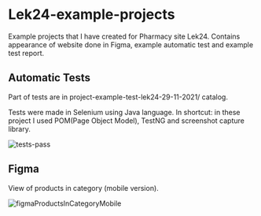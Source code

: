 # Lek24-example-projects
Example projects that I have created for Pharmacy site Lek24. Contains appearance of website done in Figma, example automatic test and example test report.

Automatic Tests
---
Part of tests are in project-example-test-lek24-29-11-2021/ catalog.

Tests were made in Selenium using Java language. 
In shortcut: in these project I used POM(Page Object Model), TestNG and screenshot capture library.

![tests-pass](https://user-images.githubusercontent.com/25203503/143909432-ff688ef9-2b4e-4e4e-9c3d-e8abad1f109c.png)

Figma 
---
View of products in category (mobile version).

![figmaProductsInCategoryMobile](https://user-images.githubusercontent.com/25203503/143781156-de6f694a-738d-4db6-9b05-bdb49e45311b.jpg)
